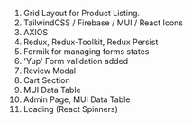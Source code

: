 1. Grid Layout for Product Listing.
2. TailwindCSS / Firebase / MUI / React Icons
3. AXIOS
4. Redux, Redux-Toolkit, Redux Persist
5. Formik for managing forms states
6. 'Yup' Form validation added
7. Review Modal
8. Cart Section
9. MUI Data Table
10. Admin Page, MUI Data Table
11. Loading (React Spinners)